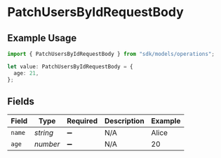 # PatchUsersByIdRequestBody

## Example Usage

```typescript
import { PatchUsersByIdRequestBody } from "sdk/models/operations";

let value: PatchUsersByIdRequestBody = {
  age: 21,
};
```

## Fields

| Field              | Type               | Required           | Description        | Example            |
| ------------------ | ------------------ | ------------------ | ------------------ | ------------------ |
| `name`             | *string*           | :heavy_minus_sign: | N/A                | Alice              |
| `age`              | *number*           | :heavy_minus_sign: | N/A                | 20                 |